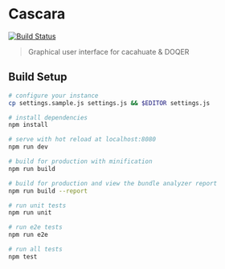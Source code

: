 # Cascara

[![Build Status](https://travis-ci.org/tracsa/cascara.svg?branch=master)](https://travis-ci.org/tracsa/cascara)

>  Graphical user interface for cacahuate & DOQER

## Build Setup

``` bash
# configure your instance
cp settings.sample.js settings.js && $EDITOR settings.js

# install dependencies
npm install

# serve with hot reload at localhost:8080
npm run dev

# build for production with minification
npm run build

# build for production and view the bundle analyzer report
npm run build --report

# run unit tests
npm run unit

# run e2e tests
npm run e2e

# run all tests
npm test
```
